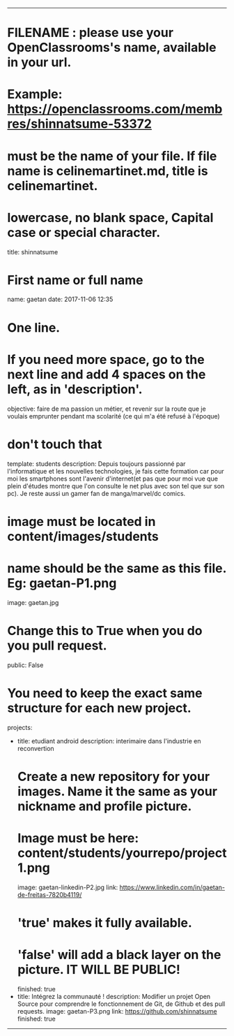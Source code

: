 ---

# FILENAME : please use your OpenClassrooms's name, available in your url.
# Example: https://openclassrooms.com/membres/shinnatsume-53372
# must be the name of your file. If file name is celinemartinet.md, title is celinemartinet.
# lowercase, no blank space, Capital case or special character.
title: shinnatsume

# First name or full name
name: gaetan
date: 2017-11-06 12:35

# One line.
# If you need more space, go to the next line and add 4 spaces on the left, as in 'description'.
objective: faire de ma passion un métier, et revenir sur la route que je voulais emprunter pendant ma scolarité (ce qui m'a été refusé à l'époque)

# don't touch that
template: students
description:
   Depuis toujours passionné par l'informatique et les nouvelles technologies, je fais cette formation car pour moi les smartphones sont l'avenir d'internet(et pas que pour moi vue que plein d'études montre que l'on consulte le net plus avec son tel que sur son pc). Je reste aussi un gamer fan de manga/marvel/dc comics.

# image must be located in content/images/students
# name should be the same as this file. Eg: gaetan-P1.png
image: gaetan.jpg

# Change this to True when you do you pull request.
public: False

# You need to keep the exact same structure for each new project.
projects:
  - title: etudiant android 
    description: interimaire dans l'industrie en reconvertion
    # Create a new repository for your images. Name it the same as your nickname and profile picture.
    # Image must be here: content/students/yourrepo/project1.png
    image: gaetan-linkedin-P2.jpg
    link: https://www.linkedin.com/in/gaetan-de-freitas-7820b4119/
    # 'true' makes it fully available.
    # 'false' will add a black layer on the picture. IT WILL BE PUBLIC!
    finished: true
  - title: Intégrez la communauté !
    description: Modifier un projet Open Source pour comprendre le fonctionnement de Git, de Github et des pull requests. 
    image: gaetan-P3.png
    link: https://github.com/shinnatsume
    finished: true

---